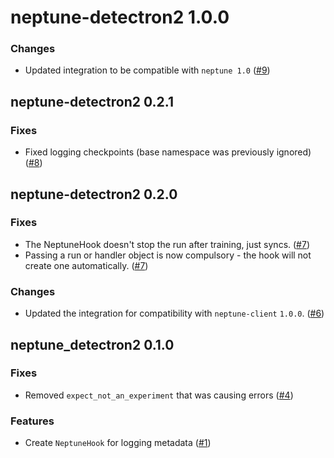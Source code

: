 # neptune-detectron2 1.0.0

### Changes
- Updated integration to be compatible with `neptune 1.0` ([#9](https://github.com/neptune-ai/neptune-detectron2/pull/9))

## neptune-detectron2 0.2.1

### Fixes
- Fixed logging checkpoints (base namespace was previously ignored) ([#8](https://github.com/neptune-ai/neptune-detectron2/pull/8))


## neptune-detectron2 0.2.0

### Fixes
- The NeptuneHook doesn't stop the run after training, just syncs. ([#7](https://github.com/neptune-ai/neptune-detectron2/pull/7))
- Passing a run or handler object is now compulsory - the hook will not create one automatically. ([#7](https://github.com/neptune-ai/neptune-detectron2/pull/7))

### Changes
- Updated the integration for compatibility with `neptune-client` `1.0.0`. ([#6](https://github.com/neptune-ai/neptune-detectron2/pull/6))

## neptune_detectron2 0.1.0

### Fixes
- Removed `expect_not_an_experiment` that was causing errors ([#4](https://github.com/neptune-ai/neptune-detectron2/pull/4))

### Features
- Create `NeptuneHook` for logging metadata ([#1](https://github.com/neptune-ai/neptune-detectron2/pull/1))
